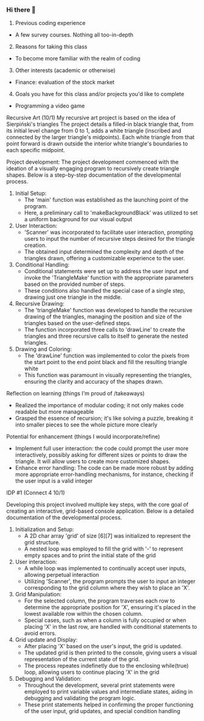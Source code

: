### Hi there 👋
1. Previous coding experience
- A few survey courses. Nothing all too-in-depth
2. Reasons for taking this class
- To become more familiar with the realm of coding
3. Other interests (academic or otherwise)
- Finance: evaluation of the stock market
4. Goals you have for this class and/or projects you'd like to complete
- Programming a video game 

Recursive Art (10/1)
My recursive art project is based on the idea of Sierpiński's triangles
 The project details a filled-in black triangle that, from its initial level change from 0 to 1, adds a white triangle (inscribed and connected by the larger triangle's
 midpoints). Each white triangle from that point forward is drawn outside the interior white triangle's boundaries to each specific midpoint.

 Project development: The project development commenced with the ideation of a visually engaging program to recursively create triangle shapes. Below is a step-by-step documentation of the developmental process. 

 1. Initial Setup:
    - The 'main' function was established as the launching point of the program.
    - Here, a preliminary call to 'makeBackgroundBlack' was utilized to set a uniform background for our visual output
 2. User Interaction:
    - 'Scanner' was incorporated to facilitate user interaction, prompting users to input the number of recursive steps desired for the triangle creation.
    - The obtained input determined the complexity and depth of the triangles drawn, offering a customizable experience to the user.
 3. Conditional Handling:
    - Conditional statements were set up to address the user input and invoke the 'TriangleMake' function with the appropriate parameters based on the provided number of steps.
    - These conditions also handled the special case of a single step, drawing just one triangle in the middle.
 4. Recursive Drawing:
    - The 'triangleMake' function was developed to handle the recursive drawing of the triangles, managing the position and size of the triangles based on the user-defined steps.
    - The function incorporated three calls to 'drawLine' to create the triangles and three recursive calls to itself to generate the nested triangles.
 5. Drawing and Coloring:
    - The 'drawLine' function was implemented to color the pixels from the start point to the end point black and fill the resulting triangle white
    - This function was paramount in visually representing the triangles, ensuring the clarity and accuracy of the shapes drawn.
    
Reflection on learning (things I'm proud of /takeaways)
  - Realized the importance of modular coding; it not only makes code readable but more manageable
  - Grasped the essence of recursion; it's like solving a puzzle, breaking it into smaller pieces to see the whole picture more clearly

Potential for enhancement (things I would incorporate/refine)
  - Implement full user interaction: the code could prompt the user more interactively, possibly asking for different sizes or points to draw the triangle. It will allow users to create more customized shapes.
  - Enhance error handling: The code can be made more robust by adding more appropriate error-handling mechanisms, for instance, checking if the user input is a valid integer 

IDP #1 (Connect 4 10/1)

Developing this project involved multiple key steps, with the core goal of creating an interactive, grid-based console application. Below is a detailed documentation of the developmental process.  
1. Initialization and Setup:
    - A 2D char array 'grid' of size [6][7] was initialized to represent the grid structure.
    - A nested loop was employed to fill the grid with '-' to represent empty spaces and to print the initial state of the grid
2. User interaction:
    - A while loop was implemented to continually accept user inputs, allowing perpetual interaction
    - Utilizing 'Scanner', the program prompts the user to input an integer corresponding to the grid column where they wish to place an 'X'.
3. Grid Manipulation:
    - For the selected column, the program traverses each row to determine the appropriate position for 'X', ensuring it's placed in the lowest available row within the chosen column.
    - Special cases, such as when a column is fully occupied or when placing 'X' in the last row, are handled with conditional statements to avoid errors.
4. Grid update and Display:
    - After placing 'X' based on the user's input, the grid is updated.
    - The updated grid is then printed to the console, giving users a visual representation of the current state of the grid.
    - The process repeates indefinetly due to the enclosing while(true) loop, allowing users to continue placing 'X' in the grid
5. Debugging and Validation:
    - Throughout the development, several print statements were employed to print variable values and intermediate states, aiding in debugging and validating the program logic.
    - These print statements helped in confirming the proper functioning of the user input, grid updates, and special condition handling
  


<!--
**Dshin24/Dshin24** is a ✨ _special_ ✨ repository because its `README.md` (this file) appears on your GitHub profile.

Here are some ideas to get you started:

- 🔭 I’m currently working on ...
- 🌱 I’m currently learning ...
- 👯 I’m looking to collaborate on ...
- 🤔 I’m looking for help with ...
- 💬 Ask me about ...
- 📫 How to reach me: ...
- 😄 Pronouns: ...
- ⚡ Fun fact: ...
-->
